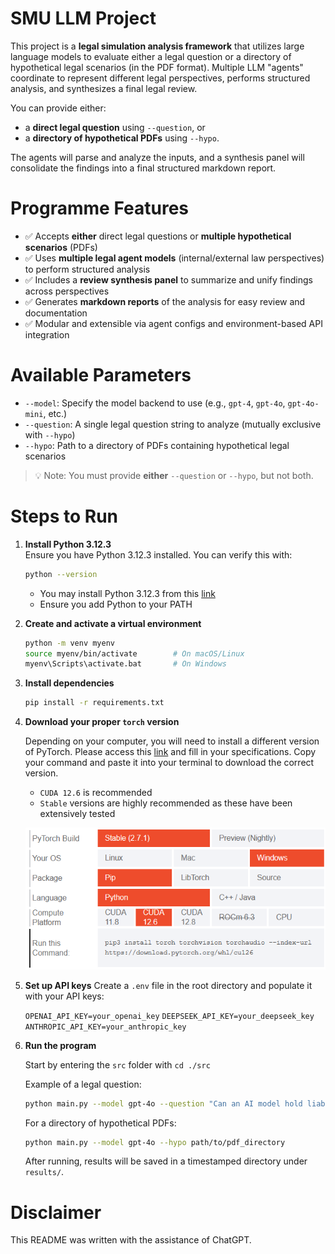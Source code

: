 # SMU LLM Project

This project is a **legal simulation analysis framework** that utilizes large language models to evaluate either a legal question or a directory of hypothetical legal scenarios (in the PDF format). Multiple LLM "agents" coordinate to represent different legal perspectives, performs structured analysis, and synthesizes a final legal review.

You can provide either:
- a **direct legal question** using `--question`, or
- a **directory of hypothetical PDFs** using `--hypo`.

The agents will parse and analyze the inputs, and a synthesis panel will consolidate the findings into a final structured markdown report.

# Programme Features

* ✅ Accepts **either** direct legal questions or **multiple hypothetical scenarios** (PDFs)
* ✅ Uses **multiple legal agent models** (internal/external law perspectives) to perform structured analysis
* ✅ Includes a **review synthesis panel** to summarize and unify findings across perspectives
* ✅ Generates **markdown reports** of the analysis for easy review and documentation
* ✅ Modular and extensible via agent configs and environment-based API integration

# Available Parameters

* `--model`: Specify the model backend to use (e.g., `gpt-4`, `gpt-4o`, `gpt-4o-mini`, etc.)
* `--question`: A single legal question string to analyze (mutually exclusive with `--hypo`)
* `--hypo`: Path to a directory of PDFs containing hypothetical legal scenarios

> 💡 Note: You must provide **either** `--question` or `--hypo`, but not both.

# Steps to Run

1. **Install Python 3.12.3**  
   Ensure you have Python 3.12.3 installed. You can verify this with:
   ```bash
   python --version
   ```
   * You may install Python 3.12.3 from this [link](https://www.python.org/downloads/release/python-3123/)
   * Ensure you add Python to your PATH

2. **Create and activate a virtual environment**

   ```bash
   python -m venv myenv
   source myenv/bin/activate        # On macOS/Linux
   myenv\Scripts\activate.bat       # On Windows
   ```

3. **Install dependencies**

   ```bash
   pip install -r requirements.txt
   ```

4. **Download your proper `torch` version**

    Depending on your computer, you will need to install a different version of PyTorch. Please access this [link](https://pytorch.org/get-started/locally/) and fill in your specifications. Copy your command and paste it into your terminal to download the correct version.
    
    * `CUDA 12.6` is recommended
    * `Stable` versions are highly recommended as these have been extensively tested

    ![](./static/read_me_cuda_demo.png)

5. **Set up API keys**
   Create a `.env` file in the root directory and populate it with your API keys:

   `OPENAI_API_KEY=your_openai_key`
   `DEEPSEEK_API_KEY=your_deepseek_key`
   `ANTHROPIC_API_KEY=your_anthropic_key`

5. **Run the program**

    Start by entering the `src` folder with `cd ./src` 

   Example of a legal question:

   ```bash
   python main.py --model gpt-4o --question "Can an AI model hold liability under current IP laws?"
   ```

   For a directory of hypothetical PDFs:

   ```bash
   python main.py --model gpt-4o --hypo path/to/pdf_directory
   ```

   After running, results will be saved in a timestamped directory under `results/`.

# Disclaimer

This README was written with the assistance of ChatGPT. 
